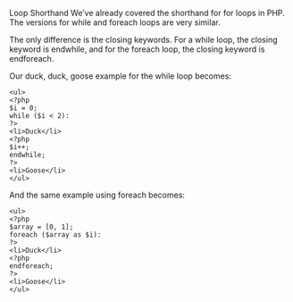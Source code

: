 Loop Shorthand
We’ve already covered the shorthand for for loops in PHP. The versions for while and foreach loops are very similar.

The only difference is the closing keywords. For a while loop, the closing keyword is endwhile, and for the foreach loop, the closing keyword is endforeach.

Our duck, duck, goose example for the while loop becomes:

```
<ul>
<?php
$i = 0;
while ($i < 2):
?>
<li>Duck</li>
<?php
$i++;
endwhile;
?>
<li>Goose</li>
</ul>

```

And the same example using foreach becomes:

```
<ul>
<?php
$array = [0, 1];
foreach ($array as $i):
?>
<li>Duck</li>
<?php
endforeach;
?>
<li>Goose</li>
</ul>

```
